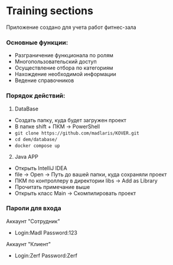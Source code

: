 # Training sections
Приложение создано для учета работ фитнес-зала

### Основные функции:
- Разграничение функционала по ролям
- Многопользовательский доступ
- Осуществление отбора по категориям
- Нахождение необходимой информации
- Ведение справочников


### Порядок действий:
1) DataBase
- Создать папку, куда будет загружен проект
- В папке shift + ПКМ -> PowerShell
- ```git clone https://github.com/madlaris/KOVER.git```
- ```cd dem/database/```
- ```docker compose up```
2) Java APP
- Открыть IntelliJ IDEA
- file -> Open -> Путь до вашей папки, куда сохраняли проект
- ПКМ по контроллеру в директории libs -> Add as Library
- Прочитать примечание выше
- Открыть класс Main -> Скомпилировать проект

### Пароли для входа
Аккаунт "Сотрудник"
- Login:Madl Password:123

Аккаунт "Клиент"
- Login:Zerf Password:Zerf